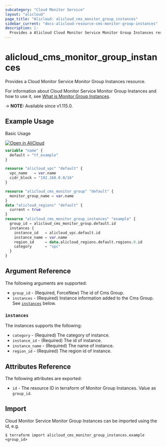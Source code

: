 ```yaml
---
subcategory: "Cloud Monitor Service"
layout: "alicloud"
page_title: "Alicloud: alicloud_cms_monitor_group_instances"
sidebar_current: "docs-alicloud-resource-cms-monitor-group-instances"
description: |-
  Provides a Alicloud Cloud Monitor Service Monitor Group Instances resource.
---
```


# alicloud_cms_monitor_group_instances

Provides a Cloud Monitor Service Monitor Group Instances resource.

For information about Cloud Monitor Service Monitor Group Instances and how to use it, see [What is Monitor Group Instances](https://www.alibabacloud.com/help/en/cloudmonitor/latest/createmonitorgroupinstances).

-> **NOTE:** Available since v1.115.0.

## Example Usage

Basic Usage

<div style="display: block;margin-bottom: 40px;"><div class="oics-button" style="float: right;position: absolute;margin-bottom: 10px;">
  <a href="https://api.aliyun.com/terraform?resource=alicloud_cms_monitor_group_instances&exampleId=a2259fbf-b18e-1ed8-5f1b-a43f09814b0facc9c122&activeTab=example&spm=docs.r.cms_monitor_group_instances.0.a2259fbfb1&intl_lang=EN_US" target="_blank">
    <img alt="Open in AliCloud" src="https://img.alicdn.com/imgextra/i1/O1CN01hjjqXv1uYUlY56FyX_!!6000000006049-55-tps-254-36.svg" style="max-height: 44px; max-width: 100%;">
  </a>
</div></div>

```terraform
variable "name" {
  default = "tf_example"
}

resource "alicloud_vpc" "default" {
  vpc_name   = var.name
  cidr_block = "192.168.0.0/16"
}

resource "alicloud_cms_monitor_group" "default" {
  monitor_group_name = var.name
}
data "alicloud_regions" "default" {
  current = true
}
resource "alicloud_cms_monitor_group_instances" "example" {
  group_id = alicloud_cms_monitor_group.default.id
  instances {
    instance_id   = alicloud_vpc.default.id
    instance_name = var.name
    region_id     = data.alicloud_regions.default.regions.0.id
    category      = "vpc"
  }
}
```

## Argument Reference

The following arguments are supported:

* `group_id` - (Required, ForceNew) The id of Cms Group.
* `instances` - (Required) Instance information added to the Cms Group. See [`instances`](#instances) below. 

### `instances`

The instances supports the following: 

* `category` - (Required) The category of instance.
* `instance_id` - (Required) The id of instance.
* `instance_name` - (Required) The name of instance.
* `region_id` - (Required) The region id of instance.

## Attributes Reference

The following attributes are exported:

* `id` - The resource ID in terraform of Monitor Group Instances. Value as `group_id`.

## Import

Cloud Monitor Service Monitor Group Instances can be imported using the id, e.g.

```shell
$ terraform import alicloud_cms_monitor_group_instances.example <group_id>
```
